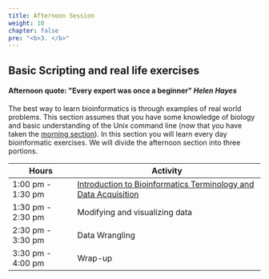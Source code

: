 ```yaml
---
title: Afternoon Session
weight: 10
chapter: false
pre: "<b>3. </b>"
---
```



## Basic Scripting and real life exercises

#### Afternoon quote: "Every expert was once a beginner" *Helen Hayes*

The best way to learn bioinformatics is through examples of real world problems. This section assumes that you have some knowledge of biology and basic understanding of the Unix command line (now that you have taken the [morning section](../morning)).
In this section you will learn every day bioinformatic exercises. We will divide the afternoon section into three portions. 

 Hours | Activity
--------|------
 1:00 pm  - 1:30 pm | [Introduction to Bioinformatics Terminology and Data Acquisition](/afternoon/terminology)
 1:30 pm  - 2:30 pm | Modifying and visualizing data
 2:30 pm  - 3:30 pm | Data Wrangling
 3:30 pm  - 4:00 pm | Wrap-up 